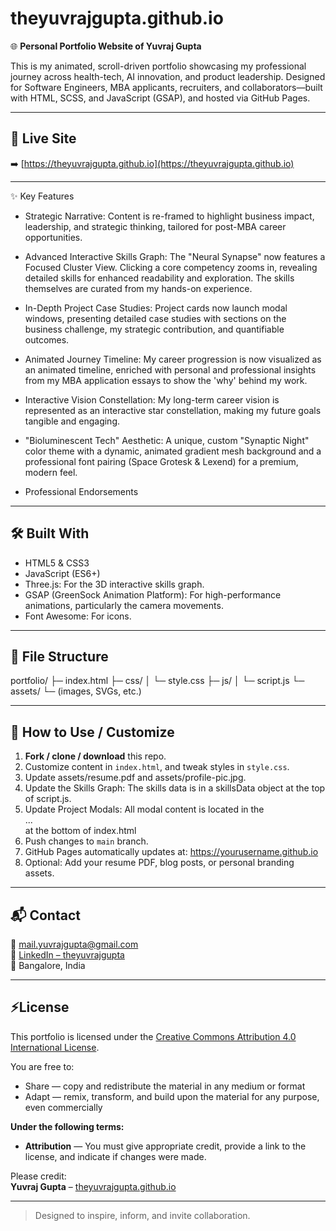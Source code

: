 # theyuvrajgupta.github.io

🌐 **Personal Portfolio Website of Yuvraj Gupta**

This is my animated, scroll-driven portfolio showcasing my professional journey across health-tech, AI innovation, and product leadership. Designed for Software Engineers, MBA applicants, recruiters, and collaborators—built with HTML, SCSS, and JavaScript (GSAP), and hosted via GitHub Pages.

---

## 🚀 Live Site

➡️ [https://theyuvrajgupta.github.io](https://theyuvrajgupta.github.io)

---

✨ Key Features

- Strategic Narrative: Content is re-framed to highlight business impact, leadership, and strategic thinking, tailored for post-MBA career opportunities.

- Advanced Interactive Skills Graph: The "Neural Synapse" now features a Focused Cluster View. Clicking a core competency zooms in, revealing detailed skills for enhanced readability and exploration. The skills themselves are curated from my hands-on experience.

- In-Depth Project Case Studies: Project cards now launch modal windows, presenting detailed case studies with sections on the business challenge, my strategic contribution, and quantifiable outcomes.

- Animated Journey Timeline: My career progression is now visualized as an animated timeline, enriched with personal and professional insights from my MBA application essays to show the 'why' behind my work.

- Interactive Vision Constellation: My long-term career vision is represented as an interactive star constellation, making my future goals tangible and engaging.

- "Bioluminescent Tech" Aesthetic: A unique, custom "Synaptic Night" color theme with a dynamic, animated gradient mesh background and a professional font pairing (Space Grotesk & Lexend) for a premium, modern feel.

- Professional Endorsements

---

## 🛠️ Built With

- HTML5 & CSS3
- JavaScript (ES6+)
- Three.js: For the 3D interactive skills graph.
- GSAP (GreenSock Animation Platform): For high-performance animations, particularly the camera movements.
- Font Awesome: For icons.

---

## 📁 File Structure
portfolio/ ├─ index.html ├─ css/ │   └─ style.css ├─ js/ │   └─ script.js └─ assets/ └─ (images, SVGs, etc.)


---

## 🧭 How to Use / Customize

1. **Fork / clone / download** this repo.
2. Customize content in `index.html`, and tweak styles in `style.css`.
3. Update assets/resume.pdf and assets/profile-pic.jpg.
4. Update the Skills Graph: The skills data is in a skillsData object at the top of script.js.
5. Update Project Modals: All modal content is located in the <div id="modal-container">...</div> at the bottom of index.html
6. Push changes to `main` branch.
7. GitHub Pages automatically updates at:
   https://yourusername.github.io
8. Optional: Add your resume PDF, blog posts, or personal branding assets.

---

## 📬 Contact

📧 [mail.yuvrajgupta@gmail.com](mailto:mail.yuvrajgupta@gmail.com)  
🔗 [LinkedIn – theyuvrajgupta](https://www.linkedin.com/in/theyuvrajgupta/)  
📍 Bangalore, India  

---

## ⚡License

This portfolio is licensed under the [Creative Commons Attribution 4.0 International License](https://creativecommons.org/licenses/by/4.0/).

You are free to:
- Share — copy and redistribute the material in any medium or format
- Adapt — remix, transform, and build upon the material for any purpose, even commercially

**Under the following terms:**
- **Attribution** — You must give appropriate credit, provide a link to the license, and indicate if changes were made.

Please credit:  
**Yuvraj Gupta** – [theyuvrajgupta.github.io](https://theyuvrajgupta.github.io)



---

> Designed to inspire, inform, and invite collaboration.
